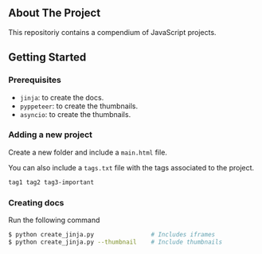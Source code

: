 ## About The Project

This repositoriy contains a compendium of JavaScript projects.

## Getting Started

### Prerequisites

* `jinja`: to create the docs.
* `pyppeteer`: to create the thumbnails.
* `asyncio`: to create the thumbnails.

### Adding a new project

Create a new folder and include a `main.html` file.

You can also include a `tags.txt` file with the tags associated
to the project. 

```sh
tag1 tag2 tag3-important
```

### Creating docs

Run the following command

```sh
$ python create_jinja.py                # Includes iframes
$ python create_jinja.py --thumbnail    # Include thumbnails
```
